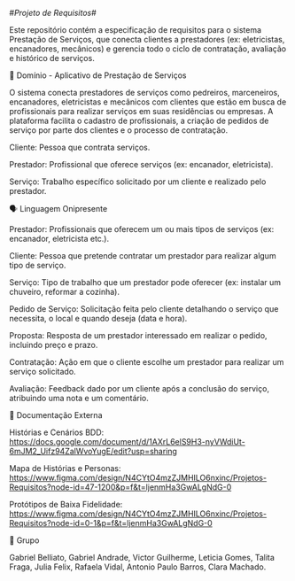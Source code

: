 #*Projeto de Requisitos*#

Este repositório contém a especificação de requisitos para o sistema Prestação de Serviços, que conecta clientes a prestadores (ex: eletricistas, encanadores, mecânicos) e gerencia todo o ciclo de contratação, avaliação e histórico de serviços.

📖 Domínio - Aplicativo de Prestação de Serviços

O sistema conecta prestadores de serviços como pedreiros, marceneiros, encanadores, eletricistas e mecânicos com clientes que estão em busca de profissionais para realizar serviços em suas residências ou empresas. A plataforma facilita o cadastro de profissionais, a criação de pedidos de serviço por parte dos clientes e o processo de contratação.

Cliente: Pessoa que contrata serviços.

Prestador: Profissional que oferece serviços (ex: encanador, eletricista).

Serviço: Trabalho específico solicitado por um cliente e realizado pelo prestador.

🗣️ Linguagem Onipresente

Prestador: Profissionais que oferecem um ou mais tipos de serviços (ex: encanador, eletricista etc.).

Cliente: Pessoa que pretende contratar um prestador para realizar algum tipo de serviço.

Serviço: Tipo de trabalho que um prestador pode oferecer (ex: instalar um chuveiro, reformar a cozinha).

Pedido de Serviço: Solicitação feita pelo cliente detalhando o serviço que necessita, o local e quando deseja (data e hora).

Proposta: Resposta de um prestador interessado em realizar o pedido, incluindo preço e prazo.

Contratação: Ação em que o cliente escolhe um prestador para realizar um serviço solicitado.

Avaliação: Feedback dado por um cliente após a conclusão do serviço, atribuindo uma nota e um comentário.

🚀 Documentação Externa

Histórias e Cenários BDD: https://docs.google.com/document/d/1AXrL6elS9H3-nyVWdiUt-6mJM2_Uifz94ZalWvoYugE/edit?usp=sharing

Mapa de Histórias e Personas: https://www.figma.com/design/N4CYtO4mzZJMHILO6nxinc/Projetos-Requisitos?node-id=47-1200&p=f&t=ljenmHa3GwALgNdG-0

Protótipos de Baixa Fidelidade: https://www.figma.com/design/N4CYtO4mzZJMHILO6nxinc/Projetos-Requisitos?node-id=0-1&p=f&t=ljenmHa3GwALgNdG-0

👥 Grupo

Gabriel Belliato, Gabriel Andrade, Victor Guilherme, Leticia Gomes, Talita Fraga, Julia Felix, Rafaela Vidal, Antonio Paulo Barros, Clara Machado.
